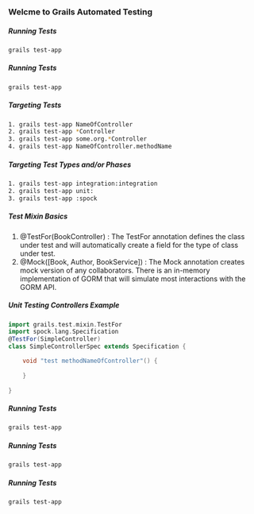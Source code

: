 ### Welcme to Grails Automated Testing
##### Running Tests
```bash
grails test-app
```

##### Running Tests
```bash
grails test-app
```


##### Targeting Tests
```bash
1. grails test-app NameOfController
2. grails test-app *Controller
3. grails test-app some.org.*Controller
4. grails test-app NameOfController.methodName
```



##### Targeting Test Types and/or Phases
```bash
1. grails test-app integration:integration
2. grails test-app unit:
3. grails test-app :spock
```


##### Test Mixin Basics
1. @TestFor(BookController)            : The TestFor annotation defines the class under test and will automatically create a field for the type of class under test.
2. @Mock([Book, Author, BookService])  : The Mock annotation creates mock version of any collaborators. There is an in-memory implementation of GORM that will simulate most interactions with the GORM API.

##### Unit Testing Controllers Example
```groovy
import grails.test.mixin.TestFor
import spock.lang.Specification
@TestFor(SimpleController)
class SimpleControllerSpec extends Specification {

    void "test methodNameOfController"() {
    
    }
    
}
```


##### Running Tests
```bash
grails test-app
```


##### Running Tests
```bash
grails test-app
```


##### Running Tests
```bash
grails test-app
```